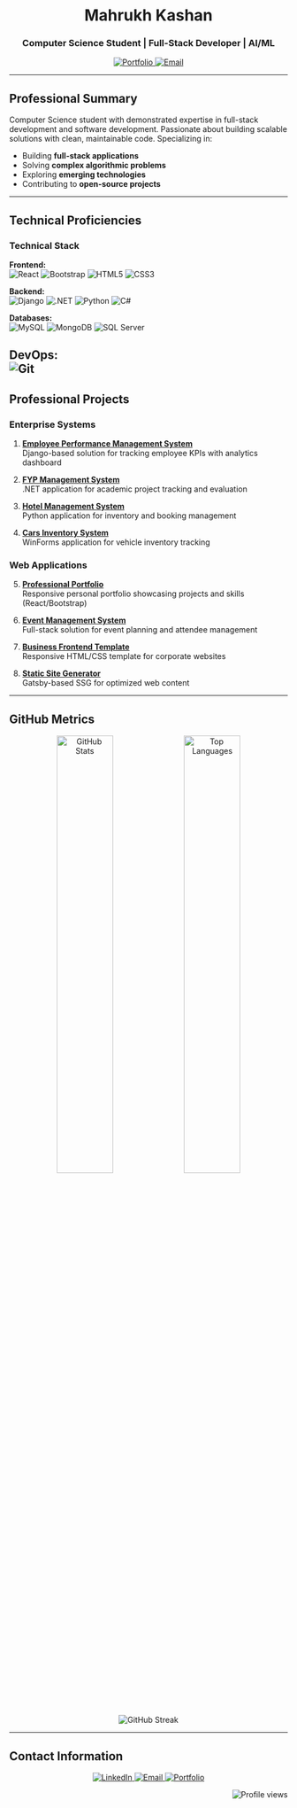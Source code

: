 <h1 align="center">Mahrukh Kashan</h1>
<h3 align="center">Computer Science Student | Full-Stack Developer | AI/ML </h3>

<p align="center">
  <a href="https://mahrukhkashan.github.io/mahrukhkashan-portfolio/" target="_blank">
    <img src="https://img.shields.io/badge/View_Portfolio-000000?style=for-the-badge&logo=react&logoColor=green" alt="Portfolio"/>
  </a>
  <a href="mailto:mahrukhkashan2004@gmail.com">
    <img src="https://img.shields.io/badge/Contact_Me-D14836?style=for-the-badge&logo=gmail&logoColor=white" alt="Email"/>
  </a>
</p>

---

## Professional Summary

Computer Science student with demonstrated expertise in full-stack development and software development. Passionate about building scalable solutions with clean, maintainable code. Specializing in:

- Building **full-stack applications**
- Solving **complex algorithmic problems**
- Exploring **emerging technologies**
- Contributing to **open-source projects**

---

## Technical Proficiencies

### Technical Stack
**Frontend:**  
![React](https://img.shields.io/badge/React-20232A?logo=react&logoColor=61DAFB)
![Bootstrap](https://img.shields.io/badge/Bootstrap-7952B3?logo=bootstrap&logoColor=white)
![HTML5](https://img.shields.io/badge/HTML5-E34F26?logo=html5&logoColor=white)
![CSS3](https://img.shields.io/badge/CSS3-1572B6?logo=css3&logoColor=white)

**Backend:**  
![Django](https://img.shields.io/badge/Django-092E20?logo=django&logoColor=white)
![.NET](https://img.shields.io/badge/.NET-512BD4?logo=dotnet&logoColor=white)
![Python](https://img.shields.io/badge/Python-3776AB?logo=python&logoColor=white)
![C#](https://img.shields.io/badge/C%23-239120?logo=c-sharp&logoColor=white)

**Databases:**  
![MySQL](https://img.shields.io/badge/MySQL-4479A1?logo=mysql&logoColor=white)
![MongoDB](https://img.shields.io/badge/MongoDB-47A248?logo=mongodb&logoColor=white)
![SQL Server](https://img.shields.io/badge/SQL%20Server-CC2927?logo=microsoft-sql-server&logoColor=white)

**DevOps:**  
![Git](https://img.shields.io/badge/Git-F05032?logo=git&logoColor=white)
---

## Professional Projects

### Enterprise Systems
1. **[Employee Performance Management System](https://github.com/mahrukhkashan/EPMS)**  
   Django-based solution for tracking employee KPIs with analytics dashboard

2. **[FYP Management System](https://github.com/mahrukhkashan/FYP_Management_System_-.NET-Project-)**  
   .NET application for academic project tracking and evaluation

3. **[Hotel Management System](https://github.com/mahrukhkashan/Hotel-Management-System-in-Python)**  
   Python application for inventory and booking management

4. **[Cars Inventory System](https://github.com/mahrukhkashan/Cars_Inventory_system-.NET-)**  
   WinForms application for vehicle inventory tracking

### Web Applications

5. **[Professional Portfolio](https://mahrukhkashan.github.io/mahrukhkashan-portfolio/)**  
   Responsive personal portfolio showcasing projects and skills (React/Bootstrap)

6. **[Event Management System]((https://github.com/mahrukhkashan/Event-Ticketing-Platform.git))**  
   Full-stack solution for event planning and attendee management

7. **[Business Frontend Template](https://github.com/mahrukhkashan/Basic-Business-FrontEnd)**  
   Responsive HTML/CSS template for corporate websites

8. **[Static Site Generator](https://github.com/mahrukhkashan/SSG-gatsby)**  
   Gatsby-based SSG for optimized web content

---

## GitHub Metrics

<p align="center">
  <img width="45%" src="https://github-readme-stats.vercel.app/api?username=mahrukhkashan&show_icons=true&theme=merko&hide_border=true&count_private=true" alt="GitHub Stats"/>
  <img width="45%" src="https://github-readme-stats.vercel.app/api/top-langs/?username=mahrukhkashan&layout=compact&theme=merko&hide_border=true&langs_count=6" alt="Top Languages"/>
</p>

<p align="center">
  <img src="https://github-readme-streak-stats.herokuapp.com/?user=mahrukhkashan&theme=merko&hide_border=true" alt="GitHub Streak"/>
</p>

---

## Contact Information

<p align="center">
  <a href="https://www.linkedin.com/in/mahrukh-kashan" target="_blank">
    <img src="https://img.shields.io/badge/LinkedIn-0077B5?style=for-the-badge&logo=linkedin&logoColor=white" alt="LinkedIn"/>
  </a>
  <a href="mailto:mahrukhkashan2004@gmail.com">
    <img src="https://img.shields.io/badge/Email-D14836?style=for-the-badge&logo=gmail&logoColor=white" alt="Email"/>
  </a>
  <a href="https://mahrukhkashan.github.io/mahrukhkashan-portfolio/" target="_blank">
    <img src="https://img.shields.io/badge/Portfolio-000000?style=for-the-badge&logo=react&logoColor=white" alt="Portfolio"/>
  </a>
</p>

<p align="right">
  <img src="https://komarev.com/ghpvc/?username=mahrukhkashan&label=Profile%20views&color=0e75b6&style=flat" alt="Profile views"/>
</p>
